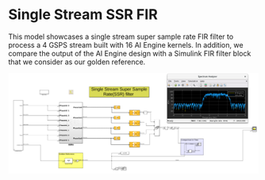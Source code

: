 # Single Stream SSR FIR
This model showcases a single stream super sample rate FIR filter to process a 4 GSPS stream built with 16 AI Engine kernels. In addition, we compare the output of the AI Engine design with a Simulink FIR filter block that we consider as our golden reference.


![](images/SingleStreamSSR.PNG)
